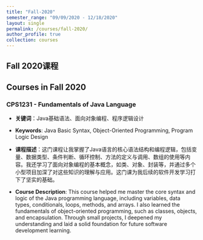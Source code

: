 ```yaml
---
title: "Fall-2020"
semester_range: "09/09/2020 - 12/18/2020"
layout: single
permalink: /courses/fall-2020/
author_profile: true
collection: courses
---
```


## Fall 2020课程  
## Courses in Fall 2020

### CPS1231 - Fundamentals of Java Language  
- **关键词**：Java基础语法、面向对象编程、程序逻辑设计  
- **Keywords**: Java Basic Syntax, Object-Oriented Programming, Program Logic Design  

- **课程描述**：这门课程让我掌握了Java语言的核心语法结构和编程逻辑，包括变量、数据类型、条件判断、循环控制、方法的定义与调用、数组的使用等内容。我还学习了面向对象编程的基本概念，如类、对象、封装等，并通过多个小型项目加深了对这些知识的理解与应用。这门课为我后续的软件开发学习打下了坚实的基础。  
- **Course Description**: This course helped me master the core syntax and logic of the Java programming language, including variables, data types, conditionals, loops, methods, and arrays. I also learned the fundamentals of object-oriented programming, such as classes, objects, and encapsulation. Through small projects, I deepened my understanding and laid a solid foundation for future software development learning.
